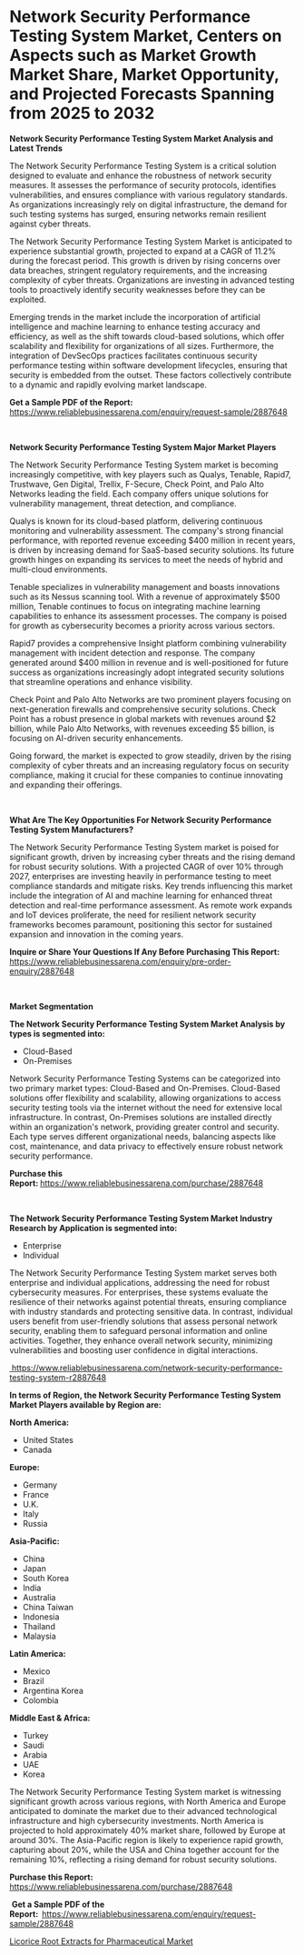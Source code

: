 <p><h1>Network Security Performance Testing System Market, Centers on Aspects such as Market Growth Market Share, Market Opportunity, and Projected Forecasts Spanning from 2025 to 2032</h1></p><p><strong>Network Security Performance Testing System Market Analysis and Latest Trends</strong></p>
<p><p>The Network Security Performance Testing System is a critical solution designed to evaluate and enhance the robustness of network security measures. It assesses the performance of security protocols, identifies vulnerabilities, and ensures compliance with various regulatory standards. As organizations increasingly rely on digital infrastructure, the demand for such testing systems has surged, ensuring networks remain resilient against cyber threats.</p><p>The Network Security Performance Testing System Market is anticipated to experience substantial growth, projected to expand at a CAGR of 11.2% during the forecast period. This growth is driven by rising concerns over data breaches, stringent regulatory requirements, and the increasing complexity of cyber threats. Organizations are investing in advanced testing tools to proactively identify security weaknesses before they can be exploited.</p><p>Emerging trends in the market include the incorporation of artificial intelligence and machine learning to enhance testing accuracy and efficiency, as well as the shift towards cloud-based solutions, which offer scalability and flexibility for organizations of all sizes. Furthermore, the integration of DevSecOps practices facilitates continuous security performance testing within software development lifecycles, ensuring that security is embedded from the outset. These factors collectively contribute to a dynamic and rapidly evolving market landscape.</p></p>
<p><strong>Get a Sample PDF of the Report:&nbsp;</strong> <a href="https://www.reliablebusinessarena.com/enquiry/request-sample/2887648?utm_campaign=3461&utm_medium=2&utm_source=Github&utm_content=ia&utm_term=14032025&utm_id=network-security-performance-testing-system">https://www.reliablebusinessarena.com/enquiry/request-sample/2887648</a></p>
<p>&nbsp;</p>
<p><strong>Network Security Performance Testing System Major Market Players</strong></p>
<p><p>The Network Security Performance Testing System market is becoming increasingly competitive, with key players such as Qualys, Tenable, Rapid7, Trustwave, Gen Digital, Trellix, F-Secure, Check Point, and Palo Alto Networks leading the field. Each company offers unique solutions for vulnerability management, threat detection, and compliance.</p><p>Qualys is known for its cloud-based platform, delivering continuous monitoring and vulnerability assessment. The company's strong financial performance, with reported revenue exceeding $400 million in recent years, is driven by increasing demand for SaaS-based security solutions. Its future growth hinges on expanding its services to meet the needs of hybrid and multi-cloud environments.</p><p>Tenable specializes in vulnerability management and boasts innovations such as its Nessus scanning tool. With a revenue of approximately $500 million, Tenable continues to focus on integrating machine learning capabilities to enhance its assessment processes. The company is poised for growth as cybersecurity becomes a priority across various sectors.</p><p>Rapid7 provides a comprehensive Insight platform combining vulnerability management with incident detection and response. The company generated around $400 million in revenue and is well-positioned for future success as organizations increasingly adopt integrated security solutions that streamline operations and enhance visibility.</p><p>Check Point and Palo Alto Networks are two prominent players focusing on next-generation firewalls and comprehensive security solutions. Check Point has a robust presence in global markets with revenues around $2 billion, while Palo Alto Networks, with revenues exceeding $5 billion, is focusing on AI-driven security enhancements.</p><p>Going forward, the market is expected to grow steadily, driven by the rising complexity of cyber threats and an increasing regulatory focus on security compliance, making it crucial for these companies to continue innovating and expanding their offerings.</p></p>
<p>&nbsp;</p>
<p><strong>What Are The Key Opportunities For Network Security Performance Testing System Manufacturers?</strong></p>
<p><p>The Network Security Performance Testing System market is poised for significant growth, driven by increasing cyber threats and the rising demand for robust security solutions. With a projected CAGR of over 10% through 2027, enterprises are investing heavily in performance testing to meet compliance standards and mitigate risks. Key trends influencing this market include the integration of AI and machine learning for enhanced threat detection and real-time performance assessment. As remote work expands and IoT devices proliferate, the need for resilient network security frameworks becomes paramount, positioning this sector for sustained expansion and innovation in the coming years.</p></p>
<p><strong>Inquire or Share Your Questions If Any Before Purchasing This Report:</strong> <a href="https://www.reliablebusinessarena.com/enquiry/pre-order-enquiry/2887648?utm_campaign=3461&utm_medium=2&utm_source=Github&utm_content=ia&utm_term=14032025&utm_id=network-security-performance-testing-system">https://www.reliablebusinessarena.com/enquiry/pre-order-enquiry/2887648</a></p>
<p>&nbsp;</p>
<p><strong>Market Segmentation</strong></p>
<p><strong>The Network Security Performance Testing System Market Analysis by types is segmented into:</strong></p>
<p><ul><li>Cloud-Based</li><li>On-Premises</li></ul></p>
<p><p>Network Security Performance Testing Systems can be categorized into two primary market types: Cloud-Based and On-Premises. Cloud-Based solutions offer flexibility and scalability, allowing organizations to access security testing tools via the internet without the need for extensive local infrastructure. In contrast, On-Premises solutions are installed directly within an organization's network, providing greater control and security. Each type serves different organizational needs, balancing aspects like cost, maintenance, and data privacy to effectively ensure robust network security performance.</p></p>
<p><strong>Purchase this Report:&nbsp;</strong><a href="https://www.reliablebusinessarena.com/purchase/2887648?utm_campaign=3461&utm_medium=2&utm_source=Github&utm_content=ia&utm_term=14032025&utm_id=network-security-performance-testing-system">https://www.reliablebusinessarena.com/purchase/2887648</a></p>
<p>&nbsp;</p>
<p><strong>The Network Security Performance Testing System Market Industry Research by Application is segmented into:</strong></p>
<p><ul><li>Enterprise</li><li>Individual</li></ul></p>
<p><p>The Network Security Performance Testing System market serves both enterprise and individual applications, addressing the need for robust cybersecurity measures. For enterprises, these systems evaluate the resilience of their networks against potential threats, ensuring compliance with industry standards and protecting sensitive data. In contrast, individual users benefit from user-friendly solutions that assess personal network security, enabling them to safeguard personal information and online activities. Together, they enhance overall network security, minimizing vulnerabilities and boosting user confidence in digital interactions.</p></p>
<p><a href="https://www.reliablebusinessarena.com/network-security-performance-testing-system-r2887648?utm_campaign=3461&utm_medium=2&utm_source=Github&utm_content=ia&utm_term=14032025&utm_id=network-security-performance-testing-system">&nbsp;https://www.reliablebusinessarena.com/network-security-performance-testing-system-r2887648</a></p>
<p><strong>In terms of Region, the Network Security Performance Testing System Market Players available by Region are:</strong></p>
<p>
    <p> <strong> North America: </strong>
        <ul>
            <li>United States</li>
            <li>Canada</li>
        </ul>
        </p> 
    <p> <strong> Europe: </strong>
        <ul>
            <li>Germany</li>
            <li>France</li>
            <li>U.K.</li>
            <li>Italy</li>
            <li>Russia</li>
        </ul>
        </p> 
    <p> <strong> Asia-Pacific: </strong>
        <ul>
            <li>China</li>
            <li>Japan</li>
            <li>South Korea</li>
            <li>India</li>
            <li>Australia</li>
            <li>China Taiwan</li>
            <li>Indonesia</li>
            <li>Thailand</li>
            <li>Malaysia</li>
        </ul>
        </p> 
    <p> <strong> Latin America: </strong>
        <ul>
            <li>Mexico</li>
            <li>Brazil</li>
            <li>Argentina Korea</li>
            <li>Colombia</li>
        </ul>
        </p> 
    <p> <strong> Middle East & Africa: </strong>
        <ul>
            <li>Turkey</li>
            <li>Saudi</li>
            <li>Arabia</li>
            <li>UAE</li>
            <li>Korea</li>
        </ul>
    </p>
    </p>
<p><p>The Network Security Performance Testing System market is witnessing significant growth across various regions, with North America and Europe anticipated to dominate the market due to their advanced technological infrastructure and high cybersecurity investments. North America is projected to hold approximately 40% market share, followed by Europe at around 30%. The Asia-Pacific region is likely to experience rapid growth, capturing about 20%, while the USA and China together account for the remaining 10%, reflecting a rising demand for robust security solutions.</p></p>
<p><strong>Purchase this Report: </strong><a href="https://www.reliablebusinessarena.com/purchase/2887648?utm_campaign=3461&utm_medium=2&utm_source=Github&utm_content=ia&utm_term=14032025&utm_id=network-security-performance-testing-system">https://www.reliablebusinessarena.com/purchase/2887648</a></p>
<p>&nbsp;<strong>Get a Sample PDF of the Report:&nbsp;&nbsp;</strong><a href="https://www.reliablebusinessarena.com/enquiry/request-sample/2887648?utm_campaign=3461&utm_medium=2&utm_source=Github&utm_content=ia&utm_term=14032025&utm_id=network-security-performance-testing-system">https://www.reliablebusinessarena.com/enquiry/request-sample/2887648</a></p>
<p><strong></strong></p>
<p><p><a href="https://github.com/shafriusizi/Market-Research-Report-List-1/blob/main/licorice-root-extracts-for-pharmaceutical-market.md?utm_campaign=3461&utm_medium=2&utm_source=Github&utm_content=ia&utm_term=14032025&utm_id=network-security-performance-testing-system">Licorice Root Extracts for Pharmaceutical Market</a></p></p>